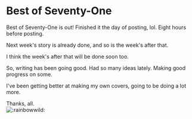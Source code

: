 # Best of Seventy-One

Best of Seventy-One is out! Finished it the day of posting, lol. Eight hours before posting.

Next week's story is already done, and so is the week's after that.

I think the week's after that will be done soon too.

So, writing has been going good. Had so many ideas lately. Making good progress on some.

I've been getting better at making my own covers, going to be doing a lot more.

Thanks, all.  
![:rainbowwild:](../../ponies/emotes/rainbowwild.png)
